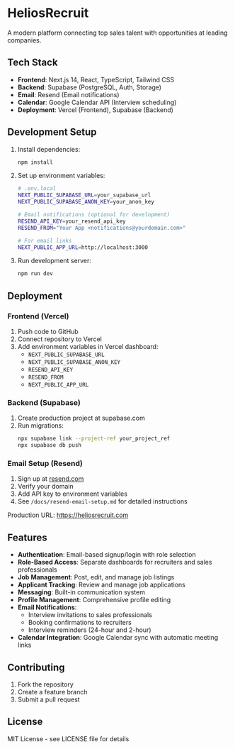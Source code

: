 # HeliosRecruit

A modern platform connecting top sales talent with opportunities at leading companies.

## Tech Stack

- **Frontend**: Next.js 14, React, TypeScript, Tailwind CSS
- **Backend**: Supabase (PostgreSQL, Auth, Storage)
- **Email**: Resend (Email notifications)
- **Calendar**: Google Calendar API (Interview scheduling)
- **Deployment**: Vercel (Frontend), Supabase (Backend)

## Development Setup

1. Install dependencies:
   ```bash
   npm install
   ```

2. Set up environment variables:
   ```bash
   # .env.local
   NEXT_PUBLIC_SUPABASE_URL=your_supabase_url
   NEXT_PUBLIC_SUPABASE_ANON_KEY=your_anon_key
   
   # Email notifications (optional for development)
   RESEND_API_KEY=your_resend_api_key
   RESEND_FROM="Your App <notifications@yourdomain.com>"
   
   # For email links
   NEXT_PUBLIC_APP_URL=http://localhost:3000
   ```

3. Run development server:
   ```bash
   npm run dev
   ```

## Deployment

### Frontend (Vercel)

1. Push code to GitHub
2. Connect repository to Vercel
3. Add environment variables in Vercel dashboard:
   - `NEXT_PUBLIC_SUPABASE_URL`
   - `NEXT_PUBLIC_SUPABASE_ANON_KEY`
   - `RESEND_API_KEY`
   - `RESEND_FROM`
   - `NEXT_PUBLIC_APP_URL`

### Backend (Supabase)

1. Create production project at supabase.com
2. Run migrations:
   ```bash
   npx supabase link --project-ref your_project_ref
   npx supabase db push
   ```

### Email Setup (Resend)

1. Sign up at [resend.com](https://resend.com)
2. Verify your domain
3. Add API key to environment variables
4. See `/docs/resend-email-setup.md` for detailed instructions

Production URL: https://heliosrecruit.com

## Features

- **Authentication**: Email-based signup/login with role selection
- **Role-Based Access**: Separate dashboards for recruiters and sales professionals
- **Job Management**: Post, edit, and manage job listings
- **Applicant Tracking**: Review and manage job applications
- **Messaging**: Built-in communication system
- **Profile Management**: Comprehensive profile editing
- **Email Notifications**: 
  - Interview invitations to sales professionals
  - Booking confirmations to recruiters
  - Interview reminders (24-hour and 2-hour)
- **Calendar Integration**: Google Calendar sync with automatic meeting links

## Contributing

1. Fork the repository
2. Create a feature branch
3. Submit a pull request

## License

MIT License - see LICENSE file for details
